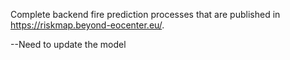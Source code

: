 Complete backend fire prediction processes that are published in https://riskmap.beyond-eocenter.eu/.

--Need to update the model 
